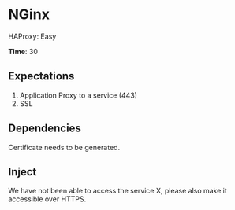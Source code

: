 # NGinx
HAProxy: Easy

**Time**: 30

## Expectations 
1. Application Proxy to a service (443)
2. SSL 

## Dependencies
Certificate needs to be generated.

## Inject
We have not been able to access the service X, please also make it accessible over HTTPS.